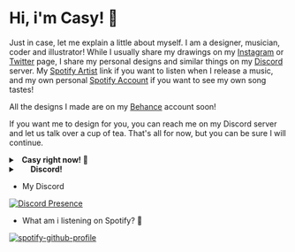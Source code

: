 # Hi, i'm Casy! 👋

Just in case, let me explain a little about myself. I am a designer, musician, coder and illustrator! While I usually share my drawings on my [Instagram](https://www.instagram.com/casyks/) or [Twitter](https://twitter.com/casyks) page, I share my personal designs and similar things on my [Discord](https://discord.gg/HSExNkAbSa) server. My [Spotify Artist](https://open.spotify.com/artist/1fHGp2TTdSU1jVQymk6dFD) link if you want to listen when I release a music, and my own personal [Spotify Account](https://open.spotify.com/user/yvg9dvng236uqt9u8nfju6rr2) if you want to see my own song tastes!

All the designs I made are on my [Behance](http://be.net/casyks) account soon!

If you want me to design for you, you can reach me on my Discord server and let us talk over a cup of tea. That's all for now, but you can be sure I will continue.

<details>
  <summary>&nbsp; <b>Casy right now! 🌠</b></summary>
  &nbsp; 
 <details>
    <summary> &nbsp; &nbsp; &nbsp; <b>Spotify!</b></summary>
    <img src="[![spotify-github-profile](https://spotify-github-profile.vercel.app/api/view?uid=yvg9dvng236uqt9u8nfju6rr2&cover_image=true&theme=compact)](https://spotify-github-profile.vercel.app/api/view?uid=yvg9dvng236uqt9u8nfju6rr2&redirect=true)">
  </details>
  
 </details>

  <details>
    <summary> &nbsp; &nbsp; &nbsp; <b>Discord!</b></summary>
    <img src="https://lanyard-profile-readme.vercel.app/api/458583603903856640?bg=0d1117">
  </details>
  
 </details>
 
- My Discord

[![Discord Presence](https://lanyard-profile-readme.vercel.app/api/458583603903856640?bg=0d1117)](https://discord.com/users/458583603903856640)

- What am i listening on Spotify? 🎵

[![spotify-github-profile](https://spotify-github-profile.vercel.app/api/view?uid=yvg9dvng236uqt9u8nfju6rr2&cover_image=true&theme=compact)](https://spotify-github-profile.vercel.app/api/view?uid=yvg9dvng236uqt9u8nfju6rr2&redirect=true)





